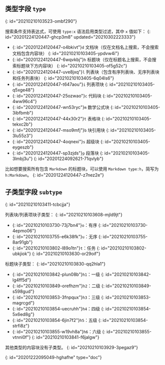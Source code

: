 ## 类型字段 `type`
{: id="20210210103523-ombf290"}

搜索条件支持表达式，可使用 `type:x` 语法启用类型过滤，其中 `x` 值如下：
{: id="20201224120447-ghcp3m8" updated="20210302223333"}

* {: id="20201224120447-o4bkivt"}`d` 文档块（仅在文档名上搜索，不会搜索文档包含内容块）
  {: id="20210210103405-ypdvw4i"}
* {: id="20201224120447-6wqvkbj"}`h` 标题块（仅在标题名上搜索，不会搜索标题块下方内容块）
  {: id="20210210103405-of5g52c"}
* {: id="20201224120447-uve8jxq"}`l` 列表块（包含有序列表块、无序列表块和任务列表块）
  {: id="20210210103405-6q04ls6"}
* {: id="20201224120447-t647aou"}`i` 列表项块
  {: id="20210210103405-q5xge48"}
* {: id="20201224120447-25ozwao"}`c` 代码块
  {: id="20210210103405-4ww96c4"}
* {: id="20201224120447-wn53ryc"}`m` 数学公式块
  {: id="20210210103405-3ibfbmb"}
* {: id="20201224120447-44x30r2"}`t` 表格块
  {: id="20210210103405-tekxc2b"}
* {: id="20201224120447-mso9mfj"}`b` 块引用块
  {: id="20210210103405-3lu55z3"}
* {: id="20201224120447-4oqnexi"}`s` 超级块
  {: id="20210210103405-eygeszb"}
* {: id="20201224120447-sp3zjds"}`p` 段落块
  {: id="20210210103405-3lmbj3u"}
{: id="20201224092621-71qvlyb"}

比如想要搜索所有包含 `Markdown` 的标题块，可以使用 `Markdown type:h`，简写为 `h:Markdown`。
{: id="20201224120447-z7nez2e"}

## 子类型字段 `subtype`
{: id="20210210103411-tcbcjja"}

列表块/列表项块子类型：
{: id="20210210103608-mjld9jt"}

* {: id="20210210103730-73j7bn4"}`o`：有序
  {: id="20210210103730-4epmo06"}
* {: id="20210210103755-e6k38fk"}`u`：无序
  {: id="20210210103755-8ar91gb"}
* {: id="20210210103802-l89o1tn"}`t`：任务
  {: id="20210210103802-ubkjiok"}
{: id="20210210103630-or29oif"}

标题块子类型：
{: id="20210210103830-qq2hla1"}

* {: id="20210210103842-plun08b"}`h1`：一级
  {: id="20210210103842-lg4ff5d"}
* {: id="20210210103849-orefhzm"}`h2`：二级
  {: id="20210210103849-s598gud"}
* {: id="20210210103853-3fnpqux"}`h3`：三级
  {: id="20210210103853-magrcgd"}
* {: id="20210210103854-uecruhh"}`h4`：四级
  {: id="20210210103854-5x6ed8g"}
* {: id="20210210103854-6jin7f2"}`h5`：五级
  {: id="20210210103854-strfi8z"}
* {: id="20210210103855-w19vh8a"}`h6`：六级
  {: id="20210210103855-vtnni0f"}
{: id="20210210103841-f6jalgw"}

其他类型的内容块没有子类型。
{: id="20210210103929-3pegaz9"}


{: id="20201222095049-hghafhe" type="doc"}
